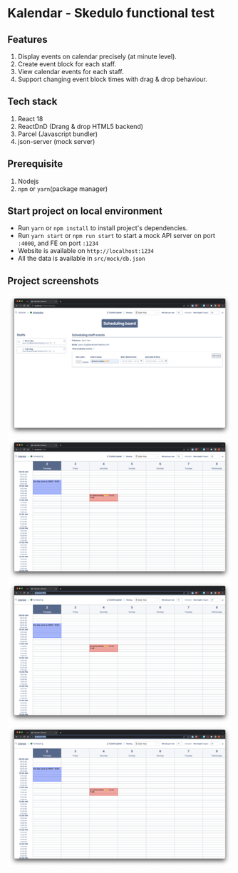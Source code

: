 # Kalendar - Skedulo functional test

## Features
1. Display events on calendar precisely (at minute level).
2. Create event block for each staff.
3. View calendar events for each staff.
4. Support changing event block times with drag & drop behaviour.

## Tech stack
1. React 18
2. ReactDnD (Drang & drop HTML5 backend)
3. Parcel (Javascript bundler)
4. json-server (mock server)

## Prerequisite
1. Nodejs
2. `npm` or `yarn`(package manager)

## Start project on local environment
- Run `yarn` or `npm install` to install project's dependencies.
- Run `yarn start` or `npm run start` to start a mock API server on port `:4000`, and FE on port `:1234`
- Website is available on `http://localhost:1234`
- All the data is available in `src/mock/db.json`

## Project screenshots
![Create event block for staff](public/images/creat-event-block.png)
![Calendar view](public/images/calendar-view.png)
![Calendar view - Dragging, drop](public/images/calendar-view-dnd-result.png)
![Calendar view - Dropped, event's date & time is up to date](public/images/calendar-view-dnd-result.png)
